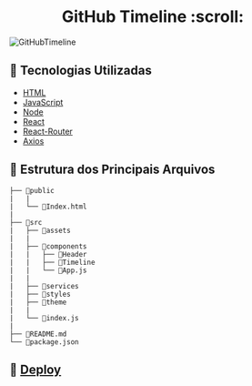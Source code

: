 <h1 align="center">GitHub Timeline :scroll:</h1>


![GitHubTimeline](https://user-images.githubusercontent.com/109693663/209854415-c3291957-fb51-4c29-9bf4-bbad8aef427b.gif)




## :robot: Tecnologias Utilizadas

- [HTML](https://developer.mozilla.org/pt-BR/docs/Web/HTML)
- [JavaScript](https://developer.mozilla.org/pt-BR/docs/Web/JavaScript)
- [Node](https://nodejs.org/pt-br/)
- [React](https://pt-br.reactjs.org/)
- [React-Router](https://reactrouter.com/en/main)
- [Axios](https://axios-http.com/)

## :file_folder: Estrutura dos Principais Arquivos

```
├── 📁public  
|   |
|   └── 📄Index.html
|
├── 📁src
|   ├── 📁assets
|   |   
|   ├── 📁components
|   |   ├── 📁Header
|   |   ├── 📁Timeline
|   |   └── 📄App.js
|   |
|   ├── 📁services
|   ├── 📁styles
|   ├── 📁theme
|   | 
|   └── 📄index.js
|
├── 📄README.md
└── 📄package.json

```

## :eyes: [Deploy](https://github-timeline-guilhiz.vercel.app/)

